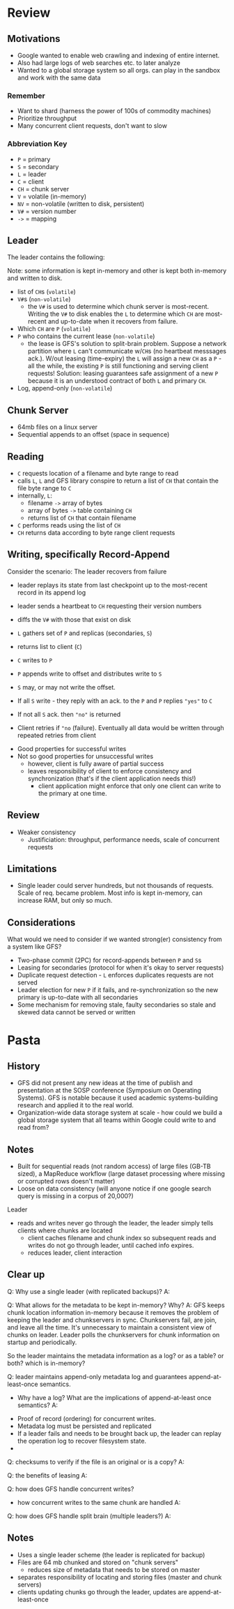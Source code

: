 # Review

## Motivations

- Google wanted to enable web crawling and indexing of entire internet.
- Also had large logs of web searches etc. to later analyze
- Wanted to a global storage system so all orgs. can play in the sandbox and work with the same data

### Remember

- Want to shard (harness the power of 100s of commodity machines)
- Prioritize throughput
- Many concurrent client requests, don't want to slow

### Abbreviation Key

- `P` = primary
- `S` = secondary
- `L` = leader
- `C` = client
- `CH` = chunk server
- `V` = volatile (in-memory)
- `NV` = non-volatile (written to disk, persistent)
- `V#` = version number
- `->` = mapping

## Leader

The leader contains the following:

Note: some information is kept in-memory and other is kept both in-memory and written to disk.

- list of `CH`s (`volatile`)
- `V#`s (`non-volatile`)
  - the `V#` is used to determine which chunk server is most-recent. Writing the `V#` to disk enables the `L` to determine which `CH` are most-recent and up-to-date when it recovers from failure.
- Which `CH` are `P` (`volatile`)
- `P` who contains the current lease (`non-volatile`)
  - the lease is GFS's solution to split-brain problem. Suppose a network partition where `L` can't communicate w/`CH`s (no heartbeat messsages ack.). W/out leasing (time-expiry) the `L` will assign a new `CH` as a `P` - all the while, the existing `P` is still functioning and serving client requests! Solution: leasing guarantees safe assignment of a new `P` because it is an understood contract of both `L` and primary `CH`.
- Log, append-only (`non-volatile`)

## Chunk Server

- 64mb files on a linux server
- Sequential appends to an offset (space in sequence)

## Reading

- `C` requests location of a filename and byte range to read
- calls `L`, `L` and GFS library conspire to return a list of `CH` that contain the file byte range to `C`
- internally, `L`:
  - filename `->` array of bytes
  - array of bytes `->` table containing `CH`
  - returns list of `CH` that contain filename
- `C` performs reads using the list of `CH`
- `CH` returns data according to byte range client requests

## Writing, specifically Record-Append

Consider the scenario: The leader recovers from failure

- leader replays its state from last checkpoint up to the most-recent record in its append log
- leader sends a heartbeat to `CH` requesting their version numbers
- diffs the `V#` with those that exist on disk

- `L` gathers set of `P` and replicas (secondaries, `S`)
- returns list to client (`C`)
- `C` writes to `P`
- `P` appends write to offset and distributes write to `S`
- `S` may, or may not write the offset.
- If all `S` write - they reply with an ack. to the `P` and `P` replies `"yes"` to `C`
- If not all `S` ack. then `"no"` is returned
- Client retries if `"no` (failure). Eventually all data would be written through repeated retries from client

* Good properties for successful writes
* Not so good properties for unsuccessful writes
  - however, client is fully aware of partial success
  - leaves responsibility of client to enforce consistency and synchronization (that's if the client application needs this!)
    - client application might enforce that only one client can write to the primary at one time.

## Review

- Weaker consistency
  - Justificiation: throughput, performance needs, scale of concurrent requests

## Limitations

- Single leader could server hundreds, but not thousands of requests. Scale of req. became problem. Most info is kept in-memory, can increase RAM, but only so much.

## Considerations

What would we need to consider if we wanted strong(er) consistency from a system like GFS?

- Two-phase commit (2PC) for record-appends between `P` and `S`s
- Leasing for secondaries (protocol for when it's okay to server requests)
- Duplicate request detection - `L` enforces duplicates requests are not served
- Leader election for new `P` if it fails, and re-synchronization so the new primary is up-to-date with all secondaries
- Some mechanism for removing stale, faulty secondaries so stale and skewed data cannot be served or written

# Pasta

## History

- GFS did not present any new ideas at the time of publish and presentation at the SOSP conference (Symposium on Operating Systems). GFS is notable because it used academic systems-building research and applied it to the real world.
- Organization-wide data storage system at scale - how could we build a global storage system that all teams within Google could write to and read from?

## Notes

- Built for sequential reads (not random access) of large files (GB-TB sized), a MapReduce workflow (large dataset processing where missing or corrupted rows doesn't matter)
- Loose on data consistency (will anyone notice if one google search query is missing in a corpus of 20,000?)

Leader

- reads and writes never go through the leader, the leader simply tells clients where chunks are located
  - client caches filename and chunk index so subsequent reads and writes do not go through leader, until cached info expires.
  - reduces leader, client interaction

## Clear up

Q: Why use a single leader (with replicated backups)?
A:

Q: What allows for the metadata to be kept in-memory? Why?
A: GFS keeps chunk location information in-memory because it removes the problem of keeping the leader and chunkservers in sync. Chunkservers fail, are join, and leave all the time. It's unnecessary to maintain a consistent view of chunks on leader.
Leader polls the chunkservers for chunk information on startup and periodically.

So the leader maintains the metadata information as a log? or as a table? or both? which is in-memory?

Q: leader maintains append-only metadata log and guarantees append-at-least-once semantics.

- Why have a log? What are the implications of append-at-least once semantics?
  A:

* Proof of record (ordering) for concurrent writes.
* Metadata log must be persisted and replicated
* If a leader fails and needs to be brought back up, the leader can replay the operation log to recover filesystem state.
*

Q: checksums to verify if the file is an original or is a copy?
A:

Q: the benefits of leasing
A:

Q: how does GFS handle concurrent writes?

- how concurrent writes to the same chunk are handled
  A:

Q: how does GFS handle split brain (multiple leaders?)
A:

## Notes

- Uses a single leader scheme (the leader is replicated for backup)
- Files are 64 mb chunked and stored on "chunk servers"
  - reduces size of metadata that needs to be stored on master
- separates responsibility of locating and storing files (master and chunk servers)
- clients updating chunks go through the leader, updates are append-at-least-once
